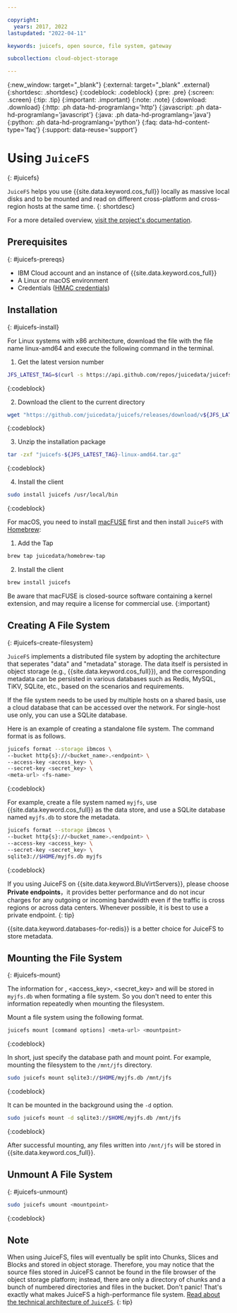 ```yaml
---

copyright:
  years: 2017, 2022
lastupdated: "2022-04-11"

keywords: juicefs, open source, file system, gateway

subcollection: cloud-object-storage

---
```

{:new_window: target="_blank"}
{:external: target="_blank" .external}
{:shortdesc: .shortdesc}
{:codeblock: .codeblock}
{:pre: .pre}
{:screen: .screen}
{:tip: .tip}
{:important: .important}
{:note: .note}
{:download: .download} 
{:http: .ph data-hd-programlang='http'} 
{:javascript: .ph data-hd-programlang='javascript'} 
{:java: .ph data-hd-programlang='java'} 
{:python: .ph data-hd-programlang='python'}
{:faq: data-hd-content-type='faq'}
{:support: data-reuse='support'}

# Using `JuiceFS`
{: #juicefs}

`JuiceFS` helps you use {{site.data.keyword.cos_full}} locally as massive local disks and to be mounted and read on different cross-platform and cross-region hosts at the same time.
{: shortdesc}

For a more detailed overview, [visit the project's documentation](https://juicefs.com/docs/community/introduction/).

## Prerequisites
{: #juicefs-prereqs}

* IBM Cloud account and an instance of {{site.data.keyword.cos_full}}
* A Linux or macOS environment
* Credentials ([HMAC credentials](/docs/cloud-object-storage?topic=cloud-object-storage-uhc-hmac-credentials-main))

## Installation
{: #juicefs-install}

For Linux systems with x86 architecture, download the file with the file name linux-amd64 and execute the following command in the terminal.

1. Get the latest version number

  ```sh
  JFS_LATEST_TAG=$(curl -s https://api.github.com/repos/juicedata/juicefs/releases/latest | grep 'tag_name' | cut -d '"' -f 4 | tr -d 'v')
  ```
  {:codeblock}

2. Download the client to the current directory

  ```sh
  wget "https://github.com/juicedata/juicefs/releases/download/v${JFS_LATEST_TAG}/juicefs-${JFS_LATEST_TAG}-linux-amd64.tar.gz"
  ```
  {:codeblock}

3. Unzip the installation package

  ```sh
  tar -zxf "juicefs-${JFS_LATEST_TAG}-linux-amd64.tar.gz"
  ```
  {:codeblock}

4. Install the client

  ```sh
  sudo install juicefs /usr/local/bin
  ```
  {:codeblock}

For macOS, you need to install [macFUSE](https://osxfuse.github.io) first and then install `JuiceFS` with [Homebrew](https://brew.sh):

1. Add the Tap
  
  ```sh
  brew tap juicedata/homebrew-tap
  ```

2. Install the client

  ```sh
  brew install juicefs
  ```

Be aware that macFUSE is closed-source software containing a kernel extension, and may require a license for commercial use.
{:important}

## Creating A File System
{: #juicefs-create-filesystem}

`JuiceFS` implements a distributed file system by adopting the architecture that seperates "data" and "metadata" storage. The data itself is persisted in object storage (e.g., {{site.data.keyword.cos_full}}), and the corresponding metadata can be persisted in various databases such as Redis, MySQL, TiKV, SQLite, etc., based on the scenarios and requirements.

If the file system needs to be used by multiple hosts on a shared basis, use a cloud database that can be accessed over the network. For single-host use only, you can use a SQLite database.

Here is an example of creating a standalone file system. The command format is as follows.

```sh
juicefs format --storage ibmcos \
--bucket http{s}://<bucket_name>.<endpoint> \
--access-key <access_key> \
--secret-key <secret_key> \
<meta-url> <fs-name>
```
{:codeblock}

For example, create a file system named `myjfs`, use {{site.data.keyword.cos_full}} as the data store, and use a SQLite database named `myjfs.db` to store the metadata.

```sh
juicefs format --storage ibmcos \
--bucket http{s}://<bucket_name>.<endpoint> \
--access-key <access_key> \
--secret-key <secret_key> \
sqlite3://$HOME/myjfs.db myjfs
```
{:codeblock}

If you using JuiceFS on {{site.data.keyword.BluVirtServers}}, please choose **Private endpoints**，it provides better performance and do not incur charges for any outgoing or incoming bandwidth even if the traffic is cross regions or across data centers. Whenever possible, it is best to use a private endpoint.
{: tip}

{{site.data.keyword.databases-for-redis}} is a better choice for JuiceFS to store metadata.

## Mounting the File System
{: #juicefs-mount}

The information for <endpoint>, <access_key>, <secret_key> and <fs-name> will be stored in `myjfs.db` when formating a file system. So you don't need to enter this information repeatedly when mounting the filesystem.

Mount a file system using the following format.

```sh
juicefs mount [command options] <meta-url> <mountpoint>
```
{:codeblock}

In short, just specify the database path and mount point. For example, mounting the filesystem to the `/mnt/jfs` directory.

```sh
sudo juicefs mount sqlite3://$HOME/myjfs.db /mnt/jfs
```
{:codeblock}

It can be mounted in the background using the `-d` option.

```sh
sudo juicefs mount -d sqlite3://$HOME/myjfs.db /mnt/jfs
```
{:codeblock}

After successful mounting, any files written into `/mnt/jfs` will be stored in {{site.data.keyword.cos_full}}.

## Unmount A File System
{: #juicefs-unmount}

```sh
sudo juicefs umount <mountpoint>
```
{:codeblock}

## Note

When using JuiceFS, files will eventually be split into Chunks, Slices and Blocks and stored in object storage. Therefore, you may notice that the source files stored in JuiceFS cannot be found in the file browser of the object storage platform; instead, there are only a directory of chunks and a bunch of numbered directories and files in the bucket. Don't panic! That's exactly what makes JuiceFS a high-performance file system. [Read about the technical architecture of `JuiceFS`](https://juicefs.com/docs/community/architecture).
{: tip}